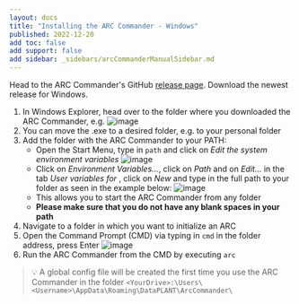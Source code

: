 ```yaml
---
layout: docs
title: "Installing the ARC Commander - Windows"
published: 2022-12-20
add toc: false
add support: false
add sidebar: _sidebars/arcCommanderManualSidebar.md
---
```


Head to the ARC Commander's GitHub [release page](https://github.com/nfdi4plants/arcCommander/releases). Download the newest release for Windows.

1. In Windows Explorer, head over to the folder where you downloaded the ARC Commander, e.g.
![image](https://user-images.githubusercontent.com/47781170/118627514-13e63f00-b7cc-11eb-95cb-1bf74a355cde.png)
2. You can move the .exe to a desired folder, e.g. to your personal folder
3. Add the folder with the ARC Commander to your PATH:
    - Open the Start Menu, type in `path` and click on _Edit the system environment variables_
    ![image](https://user-images.githubusercontent.com/47781170/119674721-b8a3f480-be3c-11eb-9982-e3c0fa191f05.png)
    - Click on _Environment Variables..._, click on _Path_ and on _Edit..._ in the tab _User variables for <your username>_, click on _New_ and type in the full path to your folder as seen in the example below:
    ![image](https://user-images.githubusercontent.com/47781170/119674652-a9bd4200-be3c-11eb-81f8-72f1198842ef.png) 
    - This allows you to start the ARC Commander from any folder
    - **Please make sure that you do not have any blank spaces in your path**
4. Navigate to a folder in which you want to initialize an ARC
5. Open the Command Prompt (CMD) via typing in `cmd` in the folder address, press Enter
![image](https://user-images.githubusercontent.com/47781170/119680874-dd4e9b00-be41-11eb-8faf-ed699c827395.png)
6. Run the ARC Commander from the CMD by executing `arc`

> :bulb: A global config file will be created the first time you use the ARC Commander in the folder `<YourDrive>:\Users\<Username>\AppData\Roaming\DataPLANT\ArcCommander\`
